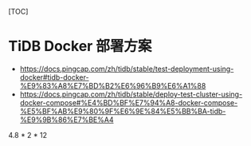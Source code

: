[TOC]

# TiDB Docker 部署方案

- https://docs.pingcap.com/zh/tidb/stable/test-deployment-using-docker#tidb-docker-%E9%83%A8%E7%BD%B2%E6%96%B9%E6%A1%88
- https://docs.pingcap.com/zh/tidb/stable/deploy-test-cluster-using-docker-compose#%E4%BD%BF%E7%94%A8-docker-compose-%E5%BF%AB%E9%80%9F%E6%9E%84%E5%BB%BA-tidb-%E9%9B%86%E7%BE%A4



4.8 * 2 * 12 